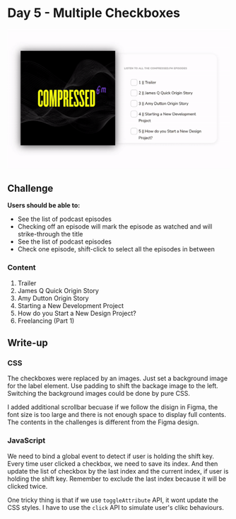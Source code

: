 # Day 5 - Multiple Checkboxes

![Advent of JavaScript](screen.gif)

## Challenge

**Users should be able to:**

- See the list of podcast episodes
- Checking off an episode will mark the episode as watched and will strike-through the title
- See the list of podcast episodes
- Check one episode, shift-click to select all the episodes in between

### Content

1. Trailer
2. James Q Quick Origin Story
3. Amy Dutton Origin Story
4. Starting a New Development Project
5. How do you Start a New Design Project?
6. Freelancing (Part 1)

## Write-up

### CSS

The checkboxes were replaced by an images.
Just set a background image for the label element.
Use padding to shift the backage image to the left.
Switching the background images could be done by pure CSS.

I added additional scrollbar becuase if we follow the disign in Figma,
the font size is too large and there is not enough space to display full contents.
The contents in the challenges is different from the Figma design.

### JavaScript

We need to bind a global event to detect if user is holding the shift key.
Every time user clicked a checkbox, we need to save its index.
And then update the list of checkbox by the last index and the current index,
if user is holding the shift key.
Remember to exclude the last index because it will be clicked twice.

One tricky thing is that if we use `toggleAttribute` API, it wont update the CSS styles.
I have to use the `click` API to simulate user's clikc behaviours.
